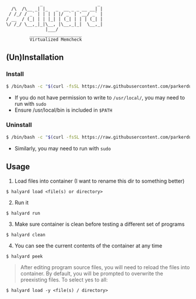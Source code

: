                  _                     _ 
      /\  /\__ _| |_   _  __ _ _ __ __| |
     / /_/ / _` | | | | |/ _` | '__/ _` |
    / __  / (_| | | |_| | (_| | | | (_| |
    \/ /_/ \__,_|_|\__, |\__,_|_|  \__,_|
                   |___/    
             ____________________        
             Virtualized Memcheck 



## (Un)Installation

### Install
```bash
$ /bin/bash -c "$(curl -fsSL https://raw.githubusercontent.com/parkerduckworth/halyard/master/install)"
```
- If you do not have permission to write to `/usr/local/`, you may need to run with `sudo`
- Ensure /usr/local/bin is included in `$PATH`

### Uninstall
```bash
$ /bin/bash -c "$(curl -fsSL https://raw.githubusercontent.com/parkerduckworth/halyard/master/uninstall)"
```
- Similarly, you may need to run with `sudo`

## Usage

1. Load files into container (I want to rename this dir to something better)
```
$ halyard load <file(s) or directory>
```

2. Run it
```
$ halyard run
```

3. Make sure container is clean before testing a different set of programs
```
$ halyard clean
```

4. You can see the current contents of the container at any time
```
$ halyard peek
```

> After editing program source files, you will need to reload the files into container. By default, you will be prompted to overwrite the preexisting files.  To select yes to all:

```
$ halyard load -y <file(s) / directory>

